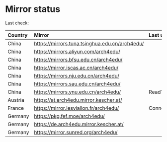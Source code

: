 <script src="./time.js"></script>
# Mirror status
Last check: <script type="text/javascript">localize(1694524886.3858476);</script>

|Country|Mirror|Last update|
|:------|:-----|:----------|
|China|https://mirrors.tuna.tsinghua.edu.cn/arch4edu/|<script type="text/javascript">localize(1694501451);</script>|
|China|https://mirrors.aliyun.com/arch4edu/|<script type="text/javascript">localize(1694457273);</script>|
|China|https://mirrors.bfsu.edu.cn/arch4edu/|<script type="text/javascript">localize(1694500481);</script>|
|China|https://mirror.iscas.ac.cn/arch4edu/|<script type="text/javascript">localize(1694501451);</script>|
|China|https://mirrors.nju.edu.cn/arch4edu/|<script type="text/javascript">localize(1694457683);</script>|
|China|https://mirrors.sau.edu.cn/arch4edu/|<script type="text/javascript">localize(1694501451);</script>|
|China|https://mirrors.ynu.edu.cn/arch4edu/|ReadTimeout|
|Austria|https://at.arch4edu.mirror.kescher.at/|<script type="text/javascript">localize(1694501451);</script>|
|France|https://mirror.lesviallon.fr/arch4edu/|ConnectTimeout|
|Germany|https://pkg.fef.moe/arch4edu/|<script type="text/javascript">localize(1694501451);</script>|
|Germany|https://de.arch4edu.mirror.kescher.at/|<script type="text/javascript">localize(1694501451);</script>|
|Germany|https://mirror.sunred.org/arch4edu/|<script type="text/javascript">localize(1694501451);</script>|

<script src="./tablefilter/tablefilter.js"></script>
<script src="./table.js"></script>